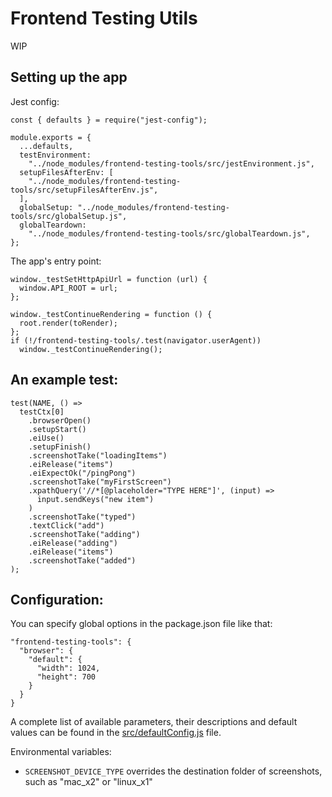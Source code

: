 # Frontend Testing Utils

WIP

## Setting up the app

Jest config:

```
const { defaults } = require("jest-config");

module.exports = {
  ...defaults,
  testEnvironment:
    "../node_modules/frontend-testing-tools/src/jestEnvironment.js",
  setupFilesAfterEnv: [
    "../node_modules/frontend-testing-tools/src/setupFilesAfterEnv.js",
  ],
  globalSetup: "../node_modules/frontend-testing-tools/src/globalSetup.js",
  globalTeardown:
    "../node_modules/frontend-testing-tools/src/globalTeardown.js",
};

```

The app's entry point:

```
window._testSetHttpApiUrl = function (url) {
  window.API_ROOT = url;
};

window._testContinueRendering = function () {
  root.render(toRender);
};
if (!/frontend-testing-tools/.test(navigator.userAgent))
  window._testContinueRendering();
```

## An example test:

```
test(NAME, () =>
  testCtx[0]
    .browserOpen()
    .setupStart()
    .eiUse()
    .setupFinish()
    .screenshotTake("loadingItems")
    .eiRelease("items")
    .eiExpectOk("/pingPong")
    .screenshotTake("myFirstScreen")
    .xpathQuery('//*[@placeholder="TYPE HERE"]', (input) =>
      input.sendKeys("new item")
    )
    .screenshotTake("typed")
    .textClick("add")
    .screenshotTake("adding")
    .eiRelease("adding")
    .eiRelease("items")
    .screenshotTake("added")
);

```

## Configuration:

You can specify global options in the package.json file like that:

```
"frontend-testing-tools": {
  "browser": {
    "default": {
      "width": 1024,
      "height": 700
    }
  }
}
```

A complete list of available parameters, their descriptions and default values can be found in the [src/defaultConfig.js](./src/defaultConfig.js) file.

Environmental variables:

- `SCREENSHOT_DEVICE_TYPE` overrides the destination folder of screenshots, such as "mac_x2" or "linux_x1"
